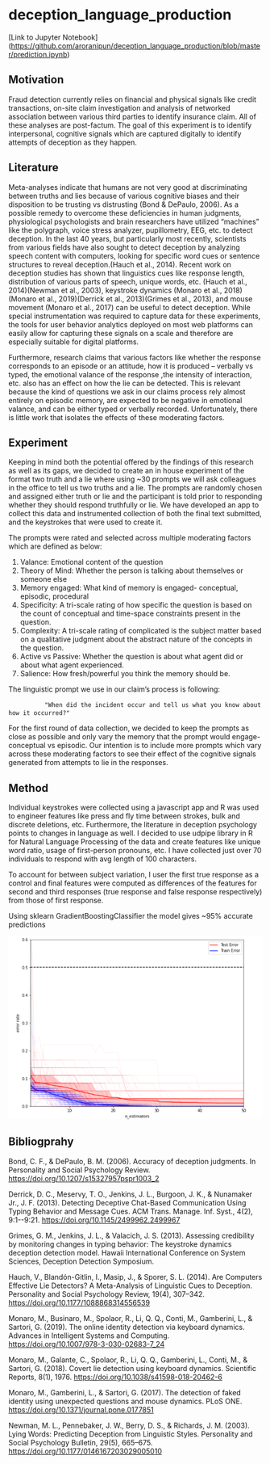 # deception_language_production
[Link to Jupyter Notebook] (https://github.com/aroranipun/deception_language_production/blob/master/prediction.ipynb)

## Motivation
Fraud detection currently relies on financial and physical signals like credit transactions, on-site claim investigation and analysis of networked association between various third parties to identify insurance claim. All of these analyses are post-factum. The goal of this experiment is to identify interpersonal, cognitive signals which are captured digitally to identify attempts of deception as they happen.
## Literature
Meta-analyses indicate that humans are not very good at discriminating between truths and lies because of various cognitive biases and their disposition to be trusting vs distrusting (Bond & DePaulo, 2006).  As a possible remedy to overcome these deficiencies in human judgments, physiological psychologists and brain researchers have utilized “machines” like the polygraph, voice stress analyzer, pupillometry, EEG, etc. to detect deception. In the last 40 years, but particularly most recently, scientists from various fields have also sought to detect deception by analyzing speech content with computers, looking for specific word cues or sentence structures to reveal deception.(Hauch et al., 2014). Recent work on deception studies has shown that linguistics cues like response length, distribution of various parts of speech, unique words, etc. (Hauch et al., 2014)(Newman et al., 2003), keystroke dynamics (Monaro et al., 2018)(Monaro et al., 2019)(Derrick et al., 2013)(Grimes et al., 2013), and mouse movement (Monaro et al., 2017) can be useful to detect deception. While special instrumentation was required to capture data for these experiments, the tools for user behavior analytics deployed on most web platforms can easily allow for capturing these signals on a scale and therefore are especially suitable for digital platforms.

Furthermore, research claims that various factors like whether the response corresponds to an episode or an attitude, how it is produced – verbally vs typed, the emotional valance of the response ,the intensity of interaction, etc. also has an effect on how the lie can be detected. This is relevant because the kind of questions we ask in our claims process rely almost entirely on episodic memory, are expected to be negative in emotional valance, and can be either typed or verbally recorded. Unfortunately, there is little work that isolates the effects of these moderating factors.

## Experiment
Keeping in mind both the potential offered by the findings of this research as well as its gaps, we decided to create an in house experiment of the format two truth and a lie where using ~30 prompts we will ask colleagues in the office to tell us two truths and a lie. The prompts are randomly chosen and assigned either truth or lie and the participant is told prior to responding whether they should respond truthfully or lie. We have developed an app to collect this data and instrumented collection of both the final text submitted, and the keystrokes that were used to create it.

The prompts were rated and selected across multiple moderating factors which are defined as below:

1.	Valance: Emotional content of the question
2.	Theory of Mind: Whether the person is talking about themselves or someone else
3.	Memory engaged: What kind of memory is engaged- conceptual, episodic, procedural
4.	Specificity: A tri-scale rating of how specific the question is based on the count of conceptual and time-space constraints present in the question.
5.	Complexity: A tri-scale rating of complicated is the subject matter based on a qualitative judgment about the abstract nature of the concepts in the question. 
6.	Active vs Passive: Whether the question is about what agent did or about what agent experienced.
7.	Salience: How fresh/powerful you think the memory should be.

The linguistic prompt we use in our claim’s process is following:

              "When did the incident occur and tell us what you know about how it occurred?"

For the first round of data collection, we decided to keep the prompts as close as possible and only vary the memory that the prompt would engage- conceptual vs episodic. Our intention is to include more prompts which vary across these moderating factors to see their effect of the cognitive signals generated from attempts to lie in the responses.

## Method
Individual keystrokes were collected using a javascript app and R was used to engineer features like press and fly time between strokes, bulk and discrete deletions, etc. Furthermore, the literature in deception psychology points to changes in language as well. I decided to use udpipe library in R for Natural Language Processing of the data and create features like unique word ratio, usage of first-person pronouns, etc. I have collected just over 70 individuals to respond with avg length of 100 characters.

To account for between subject variation, I user the first true response as a control and final features were computed as differences of the features for second and third responses (true response and false response respectively) from those of first response.

Using sklearn GradientBoostingClassifier the model gives ~95% accurate predictions

![Error_rate_over_multiple_trainings](images/training_results.PNG)


## Bibliogprahy
Bond, C. F., & DePaulo, B. M. (2006). Accuracy of deception judgments. In Personality and Social Psychology Review. https://doi.org/10.1207/s15327957pspr1003_2

Derrick, D. C., Meservy, T. O., Jenkins, J. L., Burgoon, J. K., & Nunamaker Jr., J. F. (2013). Detecting Deceptive Chat-Based Communication Using Typing Behavior and Message Cues. ACM Trans. Manage. Inf. Syst., 4(2), 9:1--9:21. https://doi.org/10.1145/2499962.2499967

Grimes, G. M., Jenkins, J. L., & Valacich, J. S. (2013). Assessing credibility by monitoring changes in typing behavior: The keystroke dynamics deception detection model. Hawaii International Conference on System Sciences, Deception Detection Symposium.

Hauch, V., Blandón-Gitlin, I., Masip, J., & Sporer, S. L. (2014). Are Computers Effective Lie Detectors? A Meta-Analysis of Linguistic Cues to Deception. Personality and Social Psychology Review, 19(4), 307–342. https://doi.org/10.1177/1088868314556539

Monaro, M., Businaro, M., Spolaor, R., Li, Q. Q., Conti, M., Gamberini, L., & Sartori, G. (2019). The online identity detection via keyboard dynamics. Advances in Intelligent Systems and Computing. https://doi.org/10.1007/978-3-030-02683-7_24

Monaro, M., Galante, C., Spolaor, R., Li, Q. Q., Gamberini, L., Conti, M., & Sartori, G. (2018). Covert lie detection using keyboard dynamics. Scientific Reports, 8(1), 1976. https://doi.org/10.1038/s41598-018-20462-6

Monaro, M., Gamberini, L., & Sartori, G. (2017). The detection of faked identity using unexpected questions and mouse dynamics. PLoS ONE. https://doi.org/10.1371/journal.pone.0177851

Newman, M. L., Pennebaker, J. W., Berry, D. S., & Richards, J. M. (2003). Lying Words: Predicting Deception from Linguistic Styles. Personality and Social Psychology Bulletin, 29(5), 665–675. https://doi.org/10.1177/0146167203029005010
